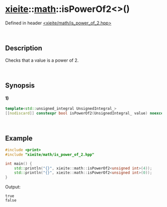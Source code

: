# [xieite](../../xieite.md)\:\:[math](../../math.md)\:\:isPowerOf2\<\>\(\)
Defined in header [<xieite/math/is_power_of_2.hpp>](../../../include/xieite/math/is_power_of_2.hpp)

&nbsp;

## Description
Checks that a value is a power of 2.

&nbsp;

## Synopsis
#### 1)
```cpp
template<std::unsigned_integral UnsignedIntegral_>
[[nodiscard]] constexpr bool isPowerOf2(UnsignedIntegral_ value) noexcept;
```

&nbsp;

## Example
```cpp
#include <print>
#include "xieite/math/is_power_of_2.hpp"

int main() {
    std::println("{}", xieite::math::isPowerOf2<unsigned int>(4));
    std::println("{}", xieite::math::isPowerOf2<unsigned int>(0));
}
```
Output:
```
true
false
```
